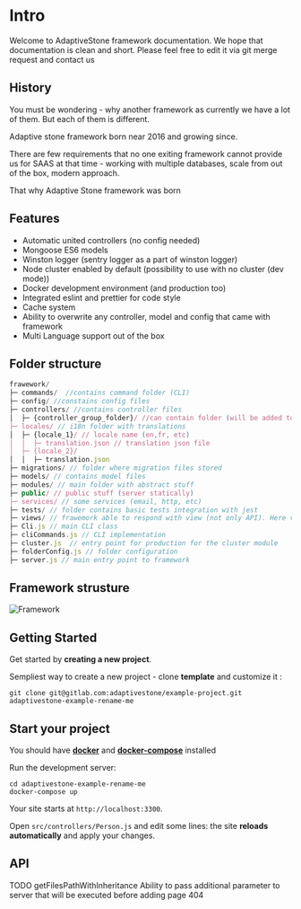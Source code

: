 # Intro

Welcome to AdaptiveStone framework documentation. We hope that documentation is clean and short. Please feel free to edit it via git merge request and contact us  

## History 

You must be wondering - why another framework as currently we have a lot of them. But each of them is different. 

Adaptive stone framework born near 2016 and growing since. 

There are few requirements that no one exiting framework cannot provide us for SAAS at that time - working with multiple databases, scale from out of the box, modern approach. 

That why Adaptive Stone framework was born


## Features 

* Automatic united controllers (no config needed)
* Mongoose ES6 models
* Winston logger (sentry logger as a part of winston logger)
* Node cluster enabled by default (possibility to use with no cluster (dev mode))
* Docker development environment (and production too)
* Integrated eslint and prettier for code style
* Cache system 
* Ability to overwrite any controller, model and config that came with framework 
* Multi Language support out of the box


## Folder structure

```js
frawework/ 
├─ commands/  //contains command folder (CLI)
├─ config/ //constains config files
├─ controllers/ //contains controller files
│  ├─ {controller_group_folder}/ //can contain folder (will be added to route)
├─ locales/ // i18n folder with translations
│  ├─ {locale_1}/ // locale name (en,fr, etc)
│  │  ├─ translation.json // translation json file 
│  ├─ {locale_2}/
│  │  ├─ translation.json
├─ migrations/ // folder where migration files stored
├─ models/ // contains model files 
├─ modules/ // main folder with abstract stuff
├─ public/ // public stuff (server statically)
├─ services/ // some services (email, http, etc)
├─ tests/ // folder contains basic tests integration with jest
├─ views/ // frawemork able to respond with view (not only API). Here view files stored
├─ Cli.js // main CLI class
├─ cliCommands.js // CLI implementation 
├─ cluster.js  // entry point for production for the cluster module  
├─ folderConfig.js // folder configuration
├─ server.js // main entry point to framework
```
## Framework strusture 

![Framework](/img/AdaptiveStroneFramework.jpg)

## Getting Started

Get started by **creating a new project**.

Sempliest way to create a new project - clone **template** and customize it :

```shell
git clone git@gitlab.com:adaptivestone/example-project.git adaptivestone-example-rename-me
```

## Start your project

You should have **[docker](https://www.docker.com/products/docker-desktop)** and **[docker-compose](https://docs.docker.com/compose/install/)** installed 

Run the development server:

```shell
cd adaptivestone-example-rename-me
docker-compose up
```

Your site starts at `http://localhost:3300`.

Open `src/controllers/Person.js` and edit some lines: the site **reloads automatically** and apply your changes.


## API 

TODO 
getFilesPathWithInheritance
Ability to pass additional parameter to server that will be executed before adding page 404


